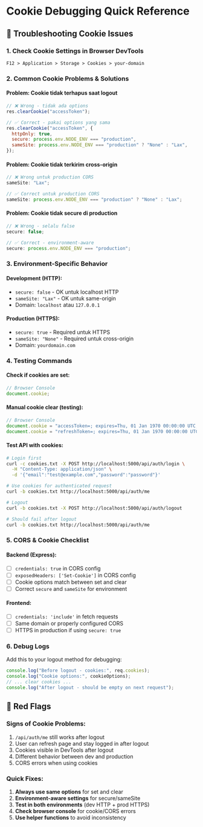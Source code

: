 # Cookie Debugging Quick Reference

## 🍪 Troubleshooting Cookie Issues

### 1. Check Cookie Settings in Browser DevTools

```
F12 > Application > Storage > Cookies > your-domain
```

### 2. Common Cookie Problems & Solutions

#### Problem: Cookie tidak terhapus saat logout

```javascript
// ❌ Wrong - tidak ada options
res.clearCookie("accessToken");

// ✅ Correct - pakai options yang sama
res.clearCookie("accessToken", {
  httpOnly: true,
  secure: process.env.NODE_ENV === "production",
  sameSite: process.env.NODE_ENV === "production" ? "None" : "Lax",
});
```

#### Problem: Cookie tidak terkirim cross-origin

```javascript
// ❌ Wrong untuk production CORS
sameSite: "Lax";

// ✅ Correct untuk production CORS
sameSite: process.env.NODE_ENV === "production" ? "None" : "Lax";
```

#### Problem: Cookie tidak secure di production

```javascript
// ❌ Wrong - selalu false
secure: false;

// ✅ Correct - environment-aware
secure: process.env.NODE_ENV === "production";
```

### 3. Environment-Specific Behavior

#### Development (HTTP):

- `secure: false` - OK untuk localhost HTTP
- `sameSite: "Lax"` - OK untuk same-origin
- Domain: `localhost` atau `127.0.0.1`

#### Production (HTTPS):

- `secure: true` - Required untuk HTTPS
- `sameSite: "None"` - Required untuk cross-origin
- Domain: `yourdomain.com`

### 4. Testing Commands

#### Check if cookies are set:

```javascript
// Browser Console
document.cookie;
```

#### Manual cookie clear (testing):

```javascript
// Browser Console
document.cookie = "accessToken=; expires=Thu, 01 Jan 1970 00:00:00 UTC; path=/;";
document.cookie = "refreshToken=; expires=Thu, 01 Jan 1970 00:00:00 UTC; path=/;";
```

#### Test API with cookies:

```bash
# Login first
curl -c cookies.txt -X POST http://localhost:5000/api/auth/login \
  -H "Content-Type: application/json" \
  -d '{"email":"test@example.com","password":"password"}'

# Use cookies for authenticated request
curl -b cookies.txt http://localhost:5000/api/auth/me

# Logout
curl -b cookies.txt -X POST http://localhost:5000/api/auth/logout

# Should fail after logout
curl -b cookies.txt http://localhost:5000/api/auth/me
```

### 5. CORS & Cookie Checklist

#### Backend (Express):

- [ ] `credentials: true` in CORS config
- [ ] `exposedHeaders: ['Set-Cookie']` in CORS config
- [ ] Cookie options match between set and clear
- [ ] Correct `secure` and `sameSite` for environment

#### Frontend:

- [ ] `credentials: 'include'` in fetch requests
- [ ] Same domain or properly configured CORS
- [ ] HTTPS in production if using `secure: true`

### 6. Debug Logs

Add this to your logout method for debugging:

```javascript
console.log("Before logout - cookies:", req.cookies);
console.log("Cookie options:", cookieOptions);
// ... clear cookies ...
console.log("After logout - should be empty on next request");
```

## 🚨 Red Flags

### Signs of Cookie Problems:

1. `/api/auth/me` still works after logout
2. User can refresh page and stay logged in after logout
3. Cookies visible in DevTools after logout
4. Different behavior between dev and production
5. CORS errors when using cookies

### Quick Fixes:

1. **Always use same options** for set and clear
2. **Environment-aware settings** for secure/sameSite
3. **Test in both environments** (dev HTTP + prod HTTPS)
4. **Check browser console** for cookie/CORS errors
5. **Use helper functions** to avoid inconsistency
